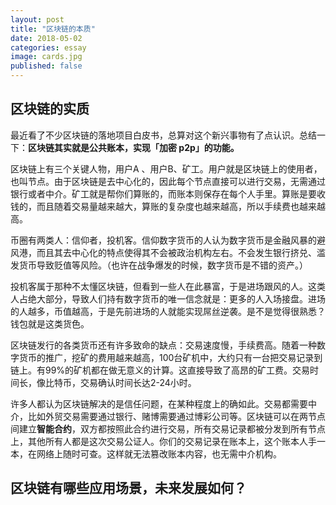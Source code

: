 ```yaml
---
layout: post
title: "区块链的本质"
date: 2018-05-02
categories: essay
image: cards.jpg
published: false
---
```

## 区块链的实质
最近看了不少区块链的落地项目白皮书，总算对这个新兴事物有了点认识。总结一下：**区块链其实就是公共账本，实现「加密 p2p」的功能。**

区块链上有三个关键人物，用户A 、用户B、矿工。用户就是区块链上的使用者，也叫节点。由于区块链是去中心化的，因此每个节点直接可以进行交易，无需通过银行或者中介。矿工就是帮你们算账的，而账本则保存在每个人手里。算账是要收钱的，而且随着交易量越来越大，算账的复杂度也越来越高，所以手续费也越来越高。

币圈有两类人：信仰者，投机客。信仰数字货币的人认为数字货币是金融风暴的避风港，而且其去中心化的特点使得其不会被政治机构左右。不会发生银行挤兑、滥发货币导致贬值等风险。（也许在战争爆发的时候，数字货币是不错的资产。）

投机客属于那种不太懂区块链，但看到一些人在此暴富，于是进场跟风的人。这类人占绝大部分，导致人们持有数字货币的唯一信念就是：更多的人入场接盘。进场的人越多，币值越高，于是先前进场的人就能实现屌丝逆袭。是不是觉得很熟悉？钱包就是这类货色。

区块链发行的各类货币还有许多致命的缺点：交易速度慢，手续费高。随着一种数字货币的推广，挖矿的费用越来越高，100台矿机中，大约只有一台把交易记录到链上。有99%的矿机都在做无意义的计算。这直接导致了高昂的矿工费。交易时间长，像比特币，交易确认时间长达2-24小时。

许多人都认为区块链解决的是信任问题，在某种程度上的确如此。交易都需要中介，比如外贸交易需要通过银行、赌博需要通过博彩公司等。区块链可以在两节点间建立**智能合约**，双方都按照此合约进行交易，所有交易记录都被分发到所有节点上，其他所有人都是这次交易公证人。你们的交易记录在账本上，这个账本人手一本，在网络上随时可查。这样就无法篡改账本内容，也无需中介机构。

## 区块链有哪些应用场景，未来发展如何？




